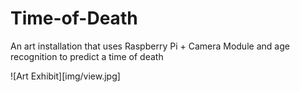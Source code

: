 # Time-of-Death
An art installation that uses Raspberry Pi + Camera Module and age recognition to predict a time of death


![Art Exhibit][img/view.jpg]

